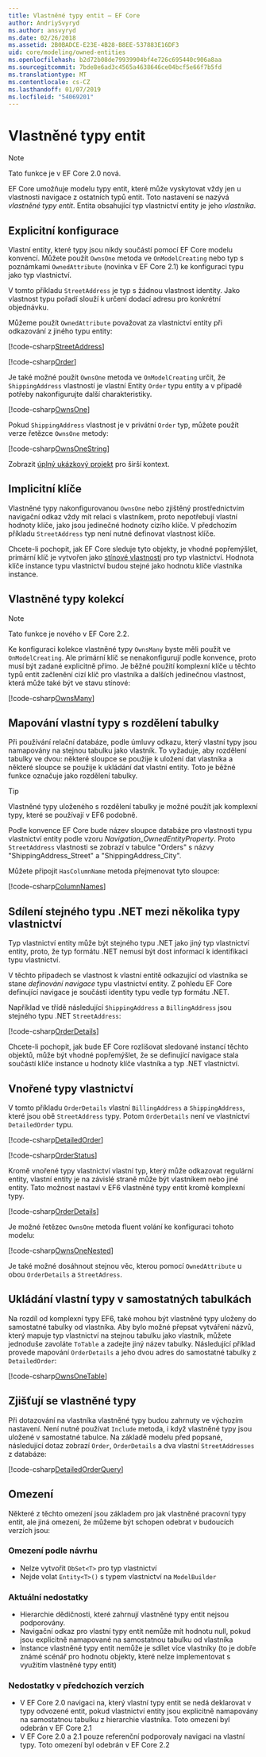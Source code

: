 ```yaml
---
title: Vlastněné typy entit – EF Core
author: AndriySvyryd
ms.author: ansvyryd
ms.date: 02/26/2018
ms.assetid: 2B0BADCE-E23E-4B28-B8EE-537883E16DF3
uid: core/modeling/owned-entities
ms.openlocfilehash: b2d72b08de79939904bf4e726c695440c906a8aa
ms.sourcegitcommit: 7bde8e6ad3c4565a4638646ce04bcf5e66f7b5fd
ms.translationtype: MT
ms.contentlocale: cs-CZ
ms.lasthandoff: 01/07/2019
ms.locfileid: "54069201"
---
```

# <a name="owned-entity-types"></a>Vlastněné typy entit

>[!NOTE]
> Tato funkce je v EF Core 2.0 nová.

EF Core umožňuje modelu typy entit, které může vyskytovat vždy jen u vlastnosti navigace z ostatních typů entit. Toto nastavení se nazývá _vlastněné typy entit_. Entita obsahující typ vlastnictví entity je jeho _vlastníka_.

## <a name="explicit-configuration"></a>Explicitní konfigurace

Vlastní entity, které typy jsou nikdy součástí pomocí EF Core modelu konvencí. Můžete použít `OwnsOne` metoda ve `OnModelCreating` nebo typ s poznámkami `OwnedAttribute` (novinka v EF Core 2.1) ke konfiguraci typu jako typ vlastnictví.

V tomto příkladu `StreetAddress` je typ s žádnou vlastnost identity. Jako vlastnost typu pořadí slouží k určení dodací adresu pro konkrétní objednávku.

Můžeme použít `OwnedAttribute` považovat za vlastnictví entity při odkazování z jiného typu entity:

[!code-csharp[StreetAddress](../../../samples/core/Modeling/OwnedEntities/StreetAddress.cs?name=StreetAddress)]

[!code-csharp[Order](../../../samples/core/Modeling/OwnedEntities/Order.cs?name=Order)]

Je také možné použít `OwnsOne` metoda ve `OnModelCreating` určit, že `ShippingAddress` vlastností je vlastní Entity `Order` typu entity a v případě potřeby nakonfigurujte další charakteristiky.

[!code-csharp[OwnsOne](../../../samples/core/Modeling/OwnedEntities/OwnedEntityContext.cs?name=OwnsOne)]

Pokud `ShippingAddress` vlastnost je v privátní `Order` typ, můžete použít verze řetězce `OwnsOne` metody:

[!code-csharp[OwnsOneString](../../../samples/core/Modeling/OwnedEntities/OwnedEntityContext.cs?name=OwnsOneString)]

Zobrazit [úplný ukázkový projekt](https://github.com/aspnet/EntityFramework.Docs/tree/master/samples/core/Modeling/OwnedEntities) pro širší kontext. 

## <a name="implicit-keys"></a>Implicitní klíče

Vlastněné typy nakonfigurovanou `OwnsOne` nebo zjištěný prostřednictvím navigační odkaz vždy mít relaci s vlastníkem, proto nepotřebují vlastní hodnoty klíče, jako jsou jedinečné hodnoty cizího klíče. V předchozím příkladu `StreetAddress` typ není nutné definovat vlastnost klíče.  

Chcete-li pochopit, jak EF Core sleduje tyto objekty, je vhodné popřemýšlet, primární klíč je vytvořen jako [stínové vlastnosti](xref:core/modeling/shadow-properties) pro typ vlastnictví. Hodnota klíče instance typu vlastnictví budou stejné jako hodnotu klíče vlastníka instance.

## <a name="collections-of-owned-types"></a>Vlastněné typy kolekcí

>[!NOTE]
> Tato funkce je nového v EF Core 2.2.

Ke konfiguraci kolekce vlastněné typy `OwnsMany` byste měli použít ve `OnModelCreating`. Ale primární klíč se nenakonfigurují podle konvence, proto musí být zadané explicitně přímo. Je běžné použití komplexní klíče u těchto typů entit začlenění cizí klíč pro vlastníka a dalších jedinečnou vlastnost, která může také být ve stavu stínové:

[!code-csharp[OwnsMany](../../../samples/core/Modeling/OwnedEntities/OwnedEntityContext.cs?name=OwnsMany)]

## <a name="mapping-owned-types-with-table-splitting"></a>Mapování vlastní typy s rozdělení tabulky

Při používání relační databáze, podle úmluvy odkazu, který vlastní typy jsou namapovány na stejnou tabulku jako vlastník. To vyžaduje, aby rozdělení tabulky ve dvou: některé sloupce se použije k uložení dat vlastníka a některé sloupce se použije k ukládání dat vlastní entity. Toto je běžné funkce označuje jako rozdělení tabulky.

> [!TIP]
> Vlastněné typy uloženého s rozdělení tabulky je možné použít jak komplexní typy, které se používají v EF6 podobně.

Podle konvence EF Core bude název sloupce databáze pro vlastnosti typu vlastnictví entity podle vzoru _Navigation_OwnedEntityProperty_. Proto `StreetAddress` vlastnosti se zobrazí v tabulce "Orders" s názvy "ShippingAddress_Street" a "ShippingAddress_City".

Můžete připojit `HasColumnName` metoda přejmenovat tyto sloupce:

[!code-csharp[ColumnNames](../../../samples/core/Modeling/OwnedEntities/OwnedEntityContext.cs?name=ColumnNames)]

## <a name="sharing-the-same-net-type-among-multiple-owned-types"></a>Sdílení stejného typu .NET mezi několika typy vlastnictví

Typ vlastnictví entity může být stejného typu .NET jako jiný typ vlastnictví entity, proto, že typ formátu .NET nemusí být dost informací k identifikaci typu vlastnictví.

V těchto případech se vlastnost k vlastní entitě odkazující od vlastníka se stane _definování navigace_ typu vlastnictví entity. Z pohledu EF Core definující navigace je součástí identity typu vedle typ formátu .NET.   

Například ve třídě následující `ShippingAddress` a `BillingAddress` jsou stejného typu .NET `StreetAddress`:

[!code-csharp[OrderDetails](../../../samples/core/Modeling/OwnedEntities/OrderDetails.cs?name=OrderDetails)]

Chcete-li pochopit, jak bude EF Core rozlišovat sledované instancí těchto objektů, může být vhodné popřemýšlet, že se definující navigace stala součástí klíče instance u hodnoty klíče vlastníka a typ .NET vlastnictví.

## <a name="nested-owned-types"></a>Vnořené typy vlastnictví

V tomto příkladu `OrderDetails` vlastní `BillingAddress` a `ShippingAddress`, které jsou obě `StreetAddress` typy. Potom `OrderDetails` není ve vlastnictví `DetailedOrder` typu.

[!code-csharp[DetailedOrder](../../../samples/core/Modeling/OwnedEntities/DetailedOrder.cs?name=DetailedOrder)]

[!code-csharp[OrderStatus](../../../samples/core/Modeling/OwnedEntities/OrderStatus.cs?name=OrderStatus)]

Kromě vnořené typy vlastnictví vlastní typ, který může odkazovat regulární entity, vlastní entity je na závislé straně může být vlastníkem nebo jiné entity. Tato možnost nastaví v EF6 vlastněné typy entit kromě komplexní typy.

[!code-csharp[OrderDetails](../../../samples/core/Modeling/OwnedEntities/OrderDetails.cs?name=OrderDetails)]

Je možné řetězec `OwnsOne` metoda fluent volání ke konfiguraci tohoto modelu:

[!code-csharp[OwnsOneNested](../../../samples/core/Modeling/OwnedEntities/OwnedEntityContext.cs?name=OwnsOneNested)]

Je také možné dosáhnout stejnou věc, kterou pomocí `OwnedAttribute` u obou `OrderDetails` a `StreetAdress`.

## <a name="storing-owned-types-in-separate-tables"></a>Ukládání vlastní typy v samostatných tabulkách

Na rozdíl od komplexní typy EF6, také mohou být vlastněné typy uloženy do samostatné tabulky od vlastníka. Aby bylo možné přepsat vytváření názvů, který mapuje typ vlastnictví na stejnou tabulku jako vlastník, můžete jednoduše zavoláte `ToTable` a zadejte jiný název tabulky. Následující příklad provede mapování `OrderDetails` a jeho dvou adres do samostatné tabulky z `DetailedOrder`:

[!code-csharp[OwnsOneTable](../../../samples/core/Modeling/OwnedEntities/OwnedEntityContext.cs?name=OwnsOneTable)]

## <a name="querying-owned-types"></a>Zjišťují se vlastněné typy

Při dotazování na vlastníka vlastněné typy budou zahrnuty ve výchozím nastavení. Není nutné používat `Include` metoda, i když vlastněné typy jsou uložené v samostatné tabulce. Na základě modelu před popsané, následující dotaz zobrazí `Order`, `OrderDetails` a dva vlastní `StreetAddresses` z databáze:

[!code-csharp[DetailedOrderQuery](../../../samples/core/Modeling/OwnedEntities/Program.cs?name=DetailedOrderQuery)]

## <a name="limitations"></a>Omezení

Některé z těchto omezení jsou základem pro jak vlastněné pracovní typy entit, ale jiná omezení, že můžeme být schopen odebrat v budoucích verzích jsou:

### <a name="by-design-restrictions"></a>Omezení podle návrhu
- Nelze vytvořit `DbSet<T>` pro typ vlastnictví
- Nejde volat `Entity<T>()` s typem vlastnictví na `ModelBuilder`

### <a name="current-shortcomings"></a>Aktuální nedostatky
- Hierarchie dědičnosti, které zahrnují vlastněné typy entit nejsou podporovány.
- Navigační odkaz pro vlastní typy entit nemůže mít hodnotu null, pokud jsou explicitně namapované na samostatnou tabulku od vlastníka
- Instance vlastněné typy entit nemůže je sdílet více vlastníky (to je dobře známé scénář pro hodnotu objekty, které nelze implementovat s využitím vlastněné typy entit)

### <a name="shortcomings-in-previous-versions"></a>Nedostatky v předchozích verzích
- V EF Core 2.0 navigaci na, který vlastní typy entit se nedá deklarovat v typy odvozené entit, pokud vlastnictví entity jsou explicitně namapovány na samostatnou tabulku z hierarchie vlastníka. Toto omezení byl odebrán v EF Core 2.1
- V EF Core 2.0 a 2.1 pouze referenční podporovaly navigaci na vlastní typy. Toto omezení byl odebrán v EF Core 2.2
